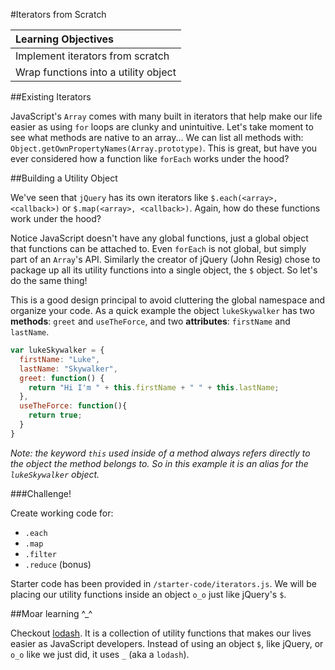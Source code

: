 #Iterators from Scratch

|Learning Objectives|
| :--- |
| Implement iterators from scratch |
| Wrap functions into a utility object |

##Existing Iterators

JavaScript's `Array` comes with many built in iterators that help make our life easier as using `for` loops are clunky and unintuitive. Let's take moment to see what methods are native to an array... We can list all methods with: `Object.getOwnPropertyNames(Array.prototype)`. This is great, but have you ever considered how a function like `forEach` works under the hood?

##Building a Utility Object

We've seen that `jQuery` has its own iterators like `$.each(<array>, <callback>)` or `$.map(<array>, <callback>)`. Again, how do these functions work under the hood?

Notice JavaScript doesn't have any global functions, just a global object that functions can be attached to. Even `forEach` is not global, but simply part of an `Array`'s API. Similarly the creator of jQuery (John Resig) chose to package up all its utility functions into a single object, the `$` object. So let's do the same thing! 

This is a good design principal to avoid cluttering the global namespace and organize your code. As a quick example the object `lukeSkywalker` has two **methods**: `greet` and `useTheForce`, and two **attributes**: `firstName` and `lastName`.

```javascript
var lukeSkywalker = {
  firstName: "Luke",
  lastName: "Skywalker",
  greet: function() {
    return "Hi I'm " + this.firstName + " " + this.lastName; 
  },
  useTheForce: function(){
    return true;
  }
}
```
*Note: the keyword `this` used inside of a method always refers directly to the object the method belongs to. So in this example it is an alias for the `lukeSkywalker` object.*


###Challenge!

Create working code for:

* `.each`
* `.map`
* `.filter`
* `.reduce` (bonus)

Starter code has been provided in `/starter-code/iterators.js`. We will be placing our utility functions inside an object `o_o` just like jQuery's `$`.


##Moar learning ^_^

Checkout [lodash](https://lodash.com/). It is a collection of utility functions that makes our lives easier as JavaScript developers. Instead of using an object `$`, like jQuery, or `o_o` like we just did, it uses `_` (aka a `lodash`).
